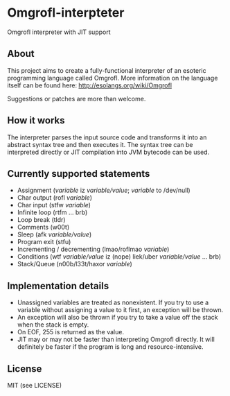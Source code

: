 Omgrofl-interpteter
===================

Omgrofl interpreter with JIT support

About
-----

This project aims to create a fully-functional interpreter of an esoteric
programming language called Omgrofl. More information on the language itself
can be found here: http://esolangs.org/wiki/Omgrofl

Suggestions or patches are more than welcome.

How it works
------------

The interpreter parses the input source code and transforms it into an abstract
syntax tree and then executes it. The syntax tree can be interpreted directly or
JIT compilation into JVM bytecode can be used.

Currently supported statements
------------------------------

+ Assignment (*variable* iz *variable/value*; *variable* to /dev/null)
+ Char output (rofl *variable*)
+ Char input (stfw *variable*)
+ Infinite loop (rtfm ... brb)
+ Loop break (tldr)
+ Comments (w00t)
+ Sleep (afk *variable/value*)
+ Program exit (stfu)
+ Incrementing / decrementing (lmao/roflmao *variable*)
+ Conditions (wtf *variable/value* iz (nope) liek/uber *variable/value* ... brb)
+ Stack/Queue (n00b/l33t/haxor *variable*)

Implementation details
----------------------

* Unassigned variables are treated as nonexistent. If you try to use a variable
    without assigning a value to it first, an exception will be thrown.
* An exception will also be thrown if you try to take a value off the stack when
    the stack is empty.
* On EOF, 255 is returned as the value.
* JIT may or may not be faster than interpreting Omgrofl directly. It will
  definitely be faster if the program is long and resource-intensive.

License
-------

MIT (see LICENSE)
